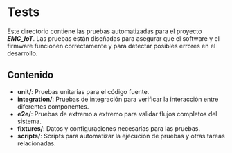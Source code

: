 # Tests

Este directorio contiene las pruebas automatizadas para el proyecto **_EMC_IoT_**. Las pruebas están diseñadas para asegurar que el software y el firmware funcionen correctamente y para detectar posibles errores en el desarrollo.

## Contenido

- **unit/**: Pruebas unitarias para el código fuente.
- **integration/**: Pruebas de integración para verificar la interacción entre diferentes componentes.
- **e2e/**: Pruebas de extremo a extremo para validar flujos completos del sistema.
- **fixtures/**: Datos y configuraciones necesarias para las pruebas.
- **scripts/**: Scripts para automatizar la ejecución de pruebas y otras tareas relacionadas.
